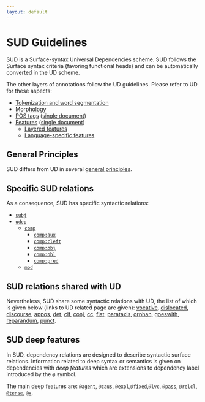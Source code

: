 ```yaml
---
layout: default
---
```


# SUD Guidelines

SUD is a Surface-syntax Universal Dependencies scheme. SUD follows the Surface syntax criteria (favoring functional heads) and can be automatically converted in the UD scheme.

The other layers of annotations follow the UD guidelines. Please refer to UD for these aspects:

  * [Tokenization and word segmentation](https://universaldependencies.org/u/overview/tokenization.html)
  * [Morphology](https://universaldependencies.org/u/overview/morphology.html)
  * [POS tags](https://universaldependencies.org/u/pos/index.html) ([single document](https://universaldependencies.org/u/pos/all.html))
  * [Features](https://universaldependencies.org/u/feat/index.html) ([single document](https://universaldependencies.org/u/feat/all.html))
    * [Layered features](https://universaldependencies.org/u/overview/feat-layers.html)
    * [Language-specific features](https://universaldependencies.org/ext-feat-index.html)

## General Principles
SUD differs from UD in several [general principles](./general_principles/index.html).


## Specific SUD relations
As a consequence, SUD has specific syntactic relations:

 * [`subj`](./relations/subj.html)
 * [`udep`](./relations/udep.html)
   * [`comp`](./relations/comp.html)
     * [`comp:aux`](./relations/comp_aux.html)
     * [`comp:cleft`](./relations/comp_cleft.html)
     * [`comp:obj`](./relations/comp_obj.html)
     * [`comp:obl`](./relations/comp_obl.html)
     * [`comp:pred`](./relations/comp_pred.html)
   * [`mod`](./relations/mod.html)


## SUD relations shared with UD
Nevertheless, SUD share some syntactic relations with UD, the list of which is given below (links to UD related page are given):
  [vocative](https://universaldependencies.org/u/dep/vocative.html),
  [dislocated](https://universaldependencies.org/u/dep/dislocated.html),
  [discourse](https://universaldependencies.org/u/dep/discourse.html),
  [appos](https://universaldependencies.org/u/dep/appos.html),
  [det](https://universaldependencies.org/u/dep/det.html),
  [clf](https://universaldependencies.org/u/dep/clf.html),
  [conj](https://universaldependencies.org/u/dep/conj.html),
  [cc](https://universaldependencies.org/u/dep/cc.html),
  [flat](https://universaldependencies.org/u/dep/flat.html),
  [parataxis](https://universaldependencies.org/u/dep/parataxis.html),
  [orphan](https://universaldependencies.org/u/dep/orphan.html),
  [goeswith](https://universaldependencies.org/u/dep/goeswith.html),
  [reparandum](https://universaldependencies.org/u/dep/reparandum.html),
  [punct](https://universaldependencies.org/u/dep/punct.html).

## SUD deep features
In SUD, dependency relations are designed to describe syntactic surface relations.
Information related to deep syntax or semantics is given on dependencies with *deep features* which are extensions to dependency label introduced by the `@` symbol.

The main deep features are: [`@agent`](./deep_features/agent.html), [`@caus`](./deep_features/caus.html), [`@expl`](./deep_features/expl.html),[`@fixed`](./deep_features/fixed.html),[`@lvc`](./deep_features/lvc.html), [`@pass`](./deep_features/pass.html), [`@relcl`](./deep_features/relcl.html), [`@tense`](./deep_features/tense.html), [`@x`](./deep_features/x.html).
